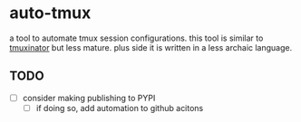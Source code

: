 # auto-tmux

a tool to automate tmux session configurations. this tool is similar to [tmuxinator](https://github.com/tmuxinator/tmuxinator) but less mature. plus side it is written in a less archaic language.

## TODO

- [ ] consider making publishing to PYPI
  - [ ] if doing so, add automation to github acitons
